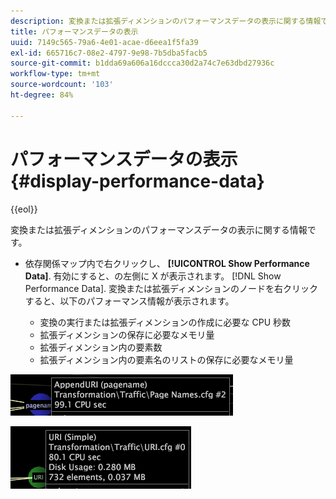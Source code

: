 ```yaml
---
description: 変換または拡張ディメンションのパフォーマンスデータの表示に関する情報です。
title: パフォーマンスデータの表示
uuid: 7149c565-79a6-4e01-acae-d6eea1f5fa39
exl-id: 665716c7-08e2-4797-9e98-7b5dba5facb5
source-git-commit: b1dda69a606a16dccca30d2a74c7e63dbd27936c
workflow-type: tm+mt
source-wordcount: '103'
ht-degree: 84%

---
```


# パフォーマンスデータの表示{#display-performance-data}

{{eol}}

変換または拡張ディメンションのパフォーマンスデータの表示に関する情報です。

* 依存関係マップ内で右クリックし、 **[!UICONTROL Show Performance Data]**. 有効にすると、の左側に X が表示されます。 [!DNL Show Performance Data]. 変換または拡張ディメンションのノードを右クリックすると、以下のパフォーマンス情報が表示されます。

   * 変換の実行または拡張ディメンションの作成に必要な CPU 秒数
   * 拡張ディメンションの保存に必要なメモリ量
   * 拡張ディメンション内の要素数
   * 拡張ディメンション内の要素名のリストの保存に必要なメモリ量

![](assets/vis_DependencyMap_PerfData_Transformation.png)

![](assets/vis_DependencyMap_PerfData_ExtDims.png)
